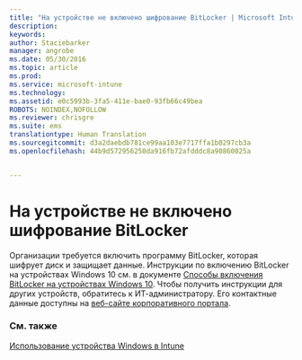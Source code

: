 ```yaml
---
title: "На устройстве не включено шифрование BitLocker | Microsoft Intune"
description: 
keywords: 
author: Staciebarker
manager: angrobe
ms.date: 05/30/2016
ms.topic: article
ms.prod: 
ms.service: microsoft-intune
ms.technology: 
ms.assetid: e0c5993b-3fa5-411e-bae0-93fb66c49bea
ROBOTS: NOINDEX,NOFOLLOW
ms.reviewer: chrisgre
ms.suite: ems
translationtype: Human Translation
ms.sourcegitcommit: d3a2daebdb781ce99aa103e7717ffa1b0297cb3a
ms.openlocfilehash: 44b9d572956250da916fb72afdddc8a90860025a


---
```



# На устройстве не включено шифрование BitLocker

Организации требуется включить программу BitLocker, которая шифрует диск и защищает данные. Инструкции по включению BitLocker на устройствах Windows 10 см. в документе [Способы включения BitLocker на устройствах Windows 10](https://gallery.technet.microsoft.com/How-to-turn-on-BitLocker-34294d3d). Чтобы получить инструкции для других устройств, обратитесь к ИТ-администратору. Его контактные данные доступны на [веб-сайте корпоративного портала](http://portal.manage.microsoft.com).

### См. также
[Использование устройства Windows в Intune](using-your-windows-device-with-intune.md)



<!--HONumber=Aug16_HO4-->


